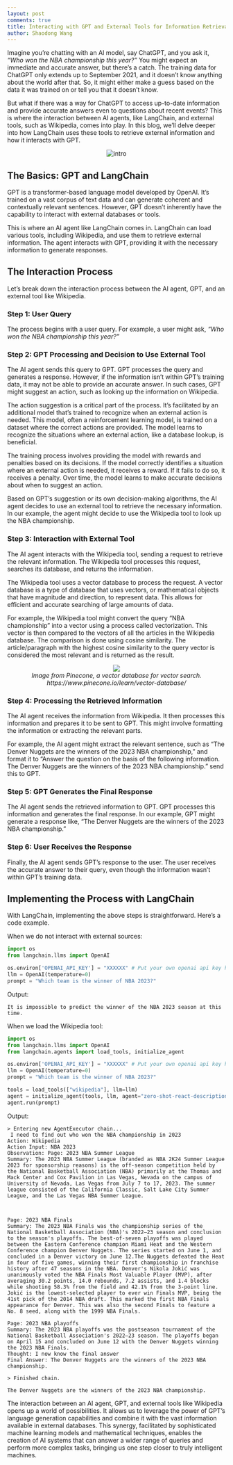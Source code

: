 ```yaml
---
layout: post
comments: true
title: Interacting with GPT and External Tools for Information Retrieval
author: Shaodong Wang
---
```


Imagine you’re chatting with an AI model, say ChatGPT, and you ask it, 
*“Who won the NBA championship this year?”* You might expect an immediate and accurate answer, 
but there’s a catch. The training data for ChatGPT only extends up to September 2021, 
and it doesn’t know anything about the world after that. 
So, it might either make a guess based on the data it was trained on or tell you that it doesn’t know.

But what if there was a way for ChatGPT to access up-to-date information and provide accurate answers even to questions about recent events? 
This is where the interaction between AI agents, like LangChain, and external tools, such as Wikipedia, comes into play. 
In this blog, we’ll delve deeper into how LangChain uses these tools to retrieve external information and how it interacts with GPT.

<figure style="text-align: center">
  <img src="{{ site.url }}{{ site.baseurl }}/assets/images/gpt_information_retrieval/intro.png" 
  alt="intro">
  <figcaption><em> </em></figcaption>
</figure>


## The Basics: GPT and LangChain
GPT is a transformer-based language model developed by OpenAI. It’s trained on a vast corpus of text data and can generate coherent and contextually relevant sentences. However, GPT doesn’t inherently have the capability to interact with external databases or tools.

This is where an AI agent like LangChain comes in. LangChain can load various tools, including Wikipedia, and use them to retrieve external information. The agent interacts with GPT, providing it with the necessary information to generate responses.

## The Interaction Process
Let’s break down the interaction process between the AI agent, GPT, and an external tool like Wikipedia.

### Step 1: User Query
The process begins with a user query. For example, a user might ask, *“Who won the NBA championship this year?”*

### Step 2: GPT Processing and Decision to Use External Tool
The AI agent sends this query to GPT. GPT processes the query and generates a response. However, if the information isn’t within GPT’s training data, it may not be able to provide an accurate answer. In such cases, GPT might suggest an action, such as looking up the information on Wikipedia.

The action suggestion is a critical part of the process. It’s facilitated by an additional model that’s trained to recognize when an external action is needed. This model, often a reinforcement learning model, is trained on a dataset where the correct actions are provided. The model learns to recognize the situations where an external action, like a database lookup, is beneficial.

The training process involves providing the model with rewards and penalties based on its decisions. If the model correctly identifies a situation where an external action is needed, it receives a reward. If it fails to do so, it receives a penalty. Over time, the model learns to make accurate decisions about when to suggest an action.

Based on GPT’s suggestion or its own decision-making algorithms, the AI agent decides to use an external tool to retrieve the necessary information. In our example, the agent might decide to use the Wikipedia tool to look up the NBA championship.

### Step 3: Interaction with External Tool
The AI agent interacts with the Wikipedia tool, sending a request to retrieve the relevant information. The Wikipedia tool processes this request, searches its database, and returns the information.

The Wikipedia tool uses a vector database to process the request. A vector database is a type of database that uses vectors, or mathematical objects that have magnitude and direction, to represent data. This allows for efficient and accurate searching of large amounts of data.

For example, the Wikipedia tool might convert the query “NBA championship” into a vector using a process called vectorization. This vector is then compared to the vectors of all the articles in the Wikipedia database. The comparison is done using cosine similarity. The article/paragraph with the highest cosine similarity to the query vector is considered the most relevant and is returned as the result.

<figure style="text-align: center">
  <img src="{{ site.url }}{{ site.baseurl }}/assets/images/gpt_information_retrieval/vector_database.png" >
  <figcaption><em>Image from Pinecone, a vector database for vector search. https://www.pinecone.io/learn/vector-database/ </em></figcaption>
</figure>

### Step 4: Processing the Retrieved Information
The AI agent receives the information from Wikipedia. It then processes this information and prepares it to be sent to GPT. This might involve formatting the information or extracting the relevant parts.

For example, the AI agent might extract the relevant sentence, such as “The Denver Nuggets are the winners of the 2023 NBA championship,” and format it to “Answer the question on the basis of the following information. The Denver Nuggets are the winners of the 2023 NBA championship.” send this to GPT.

### Step 5: GPT Generates the Final Response
The AI agent sends the retrieved information to GPT. GPT processes this information and generates the final response. In our example, GPT might generate a response like, “The Denver Nuggets are the winners of the 2023 NBA championship.”

### Step 6: User Receives the Response
Finally, the AI agent sends GPT’s response to the user. The user receives the accurate answer to their query, even though the information wasn’t within GPT’s training data.

## Implementing the Process with LangChain
With LangChain, implementing the above steps is straightforward. Here’s a code example.

When we do not interact with external sources:

```python
import os
from langchain.llms import OpenAI

os.environ['OPENAI_API_KEY'] = "XXXXXX" # Put your own openai api key here
llm = OpenAI(temperature=0)
prompt = "Which team is the winner of NBA 2023?"
```

Output:
```
It is impossible to predict the winner of the NBA 2023 season at this time.
```

When we load the Wikipedia tool:
```python
import os
from langchain.llms import OpenAI
from langchain.agents import load_tools, initialize_agent

os.environ['OPENAI_API_KEY'] = "XXXXXX" # Put your own openai api key here
llm = OpenAI(temperature=0)
prompt = "Which team is the winner of NBA 2023?"

tools = load_tools(["wikipedia"], llm=llm)
agent = initialize_agent(tools, llm, agent="zero-shot-react-description", verbose=True)
agent.run(prompt)
```

Output:
```
> Entering new AgentExecutor chain...
 I need to find out who won the NBA championship in 2023
Action: Wikipedia
Action Input: NBA 2023
Observation: Page: 2023 NBA Summer League
Summary: The 2023 NBA Summer League (branded as NBA 2K24 Summer League 2023 for sponsorship reasons) is the off-season competition held by the National Basketball Association (NBA) primarily at the Thomas and Mack Center and Cox Pavilion in Las Vegas, Nevada on the campus of University of Nevada, Las Vegas from July 7 to 17, 2023. The summer league consisted of the California Classic, Salt Lake City Summer League, and the Las Vegas NBA Summer League.



Page: 2023 NBA Finals
Summary: The 2023 NBA Finals was the championship series of the National Basketball Association (NBA)'s 2022–23 season and conclusion to the season's playoffs. The best-of-seven playoffs was played between the Eastern Conference champion Miami Heat and the Western Conference champion Denver Nuggets. The series started on June 1, and concluded in a Denver victory on June 12.The Nuggets defeated the Heat in four of five games, winning their first championship in franchise history after 47 seasons in the NBA. Denver's Nikola Jokić was unanimously voted the NBA Finals Most Valuable Player (MVP), after averaging 30.2 points, 14.0 rebounds, 7.2 assists, and 1.4 blocks while shooting 58.3% from the field and 42.1% from the 3-point line. Jokić is the lowest-selected player to ever win Finals MVP, being the 41st pick of the 2014 NBA draft. This marked the first NBA Finals appearance for Denver. This was also the second Finals to feature a No. 8 seed, along with the 1999 NBA Finals.

Page: 2023 NBA playoffs
Summary: The 2023 NBA playoffs was the postseason tournament of the National Basketball Association's 2022–23 season. The playoffs began on April 15 and concluded on June 12 with the Denver Nuggets winning the 2023 NBA Finals.
Thought: I now know the final answer
Final Answer: The Denver Nuggets are the winners of the 2023 NBA championship.

> Finished chain.
```

```
The Denver Nuggets are the winners of the 2023 NBA championship.
```

The interaction between an AI agent, GPT, and external tools like Wikipedia opens up a world of possibilities. It allows us to leverage the power of GPT’s language generation capabilities and combine it with the vast information available in external databases. This synergy, facilitated by sophisticated machine learning models and mathematical techniques, enables the creation of AI systems that can answer a wider range of queries and perform more complex tasks, bringing us one step closer to truly intelligent machines.





















